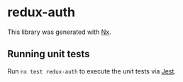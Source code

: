# redux-auth

This library was generated with [Nx](https://nx.dev).

## Running unit tests

Run `nx test redux-auth` to execute the unit tests via [Jest](https://jestjs.io).
